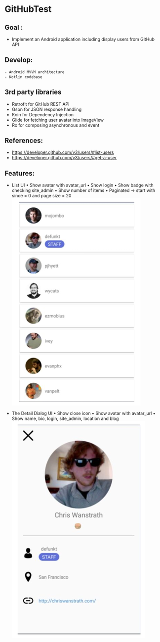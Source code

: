 # GitHubTest

## Goal :
 - Implement an Android application including display users from GitHub API

## Develop:
    - Android MVVM architecture
    - Kotlin codebase

## 3rd party libraries
 - Retrofit for GitHub REST API
 - Gson for JSON response handling
 - Koin for Dependency Injection
 - Glide for fetching user avatar into ImageView
 - Rx for composing asynchronous and event

## References:
 - https://developer.github.com/v3/users/#list-users
 - https://developer.github.com/v3/users/#get-a-user

## Features:
 - List UI
  • Show avatar with avatar_url
  • Show login
  • Show badge with checking site_admin
  • Show number of items
  • Paginated -> start with since = 0 and page size = 20
![](website/ui_user_list.png)

 - The Detail Dialog UI
  • Show close icon
  • Show avatar with avatar_url
  • Show name, bio, login, site_admin, location and blog
![](website/ui_user_detail.png)

